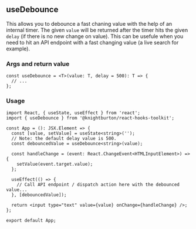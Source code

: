 ## useDebounce

This allows you to debounce a fast chaning value with the help of an internal timer. The given `value` will be returned after the timer hits the given `delay` (if there is no new change on value). This can be usefule when you need to hit an API endpoint with a fast changing value (a live search for example).

### Args and return value

```tsx
const useDebounce = <T>(value: T, delay = 500): T => {
  // ...
};
```

### Usage

```tsx
import React, { useState, useEffect } from 'react';
import { useDebounce } from '@knightburton/react-hooks-toolkit';

const App = (): JSX.Element => {
  const [value, setValue] = useState<string>('');
  // Note: the default delay value is 500.
  const debouncedValue = useDebounce<string>(value);

  const handleChange = (event: React.ChangeEvent<HTMLInputElement>) => {
    setValue(event.target.value);
  };

  useEffect(() => {
    // Call API endpoint / dispatch action here with the debounced value...
  }, [debouncedValue]);

  return <input type="text" value={value} onChange={handleChange} />;
};

export default App;
```
